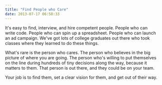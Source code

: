 ```yaml
---
title: "Find People who Care"
date: 2013-07-17 06:58:33
---
```


It's easy to find, interview, and hire competent people. People who can write code. People who can spin up a spreadsheet. People who can launch an ad campaign. We've got lots of college graduates out there who took classes where they learned to do these things.

What's rare is the person who cares. The person who believes in the big picture of where you are going. The person who's willing to put themselves on the line during hundreds of tiny decisions along the way, because it matters to them. That person is out there, and they could be on your team.

Your job is to find them, set a clear vision for them, and get out of their way.
